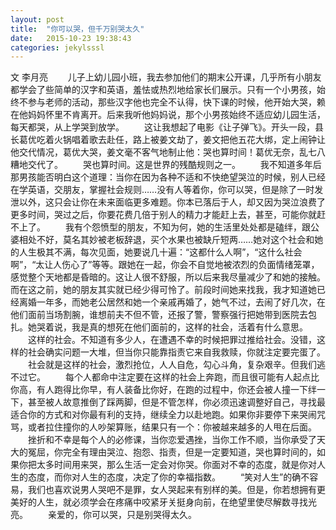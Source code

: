 ```yaml
---
layout: post
title:  "你可以哭，但千万别哭太久"
date:   2015-10-23 19:38:43
categories: jekylsssl
---
```

文 李月亮
　　儿子上幼儿园小班，我去参加他们的期末公开课，几乎所有小朋友都学会了些简单的汉字和英语，羞怯或热烈地给家长们展示。只有一个小男孩，始终不参与老师的活动，那些汉字他也完全不认得，快下课的时候，他开始大哭，赖在他妈妈怀里不肯离开。后来我听他妈妈说，那个小男孩始终不适应幼儿园生活，每天都哭，从上学哭到放学。
　　这让我想起了电影《让子弹飞》。开头一段，县长葛优吃着火锅唱着歌去赴任，路上被姜文劫了，姜文把他五花大绑，定上闹钟让他交代情况，葛优大哭，姜文毫不客气地制止他：哭也算时间！葛优无奈，乱七八糟地交代了。<!--more-->
　　哭也算时间。这是世界的残酷规则之一。
　　我不知道多年后那男孩能否明白这个道理：当你在因为各种不适和不快绝望哭泣的时候，别人已经在学英语，交朋友，掌握社会规则……没有人等着你，你可以哭，但是除了一时发泄以外，这只会让你在未来面临更多难题。你本已落后于人，却又因为哭泣浪费了更多时间，哭过之后，你要花费几倍于别人的精力才能赶上去，甚至，可能你就赶不上了。
　　我有个怨愤型的朋友，不知为何，她的生活里处处都是磕绊，跟公婆相处不好，莫名其妙被老板辞退，买个水果也被缺斤短两……她对这个社会和她的人生极其不满，每次见面，她要说几十遍：“这都什么人啊”，“这什么社会啊”，“太让人伤心了”等等。跟她在一起，你会不自觉地被浓烈的负面情绪笼罩，感觉整个天地都是昏暗的。这让人很不舒服，所以后来我尽量减少了和她的接触。而在这之前，她的朋友其实就已经少得可怜了。前段时间她来找我，我才知道她已经离婚一年多，而她老公居然和她一个亲戚再婚了，她气不过，去闹了好几次，在他们面前当场割腕，谁想前夫不但不管，还报了警，警察强行把她带到医院去包扎。她哭着说，我是真的想死在他们面前的，这样的社会，活着有什么意思。
　　这样的社会。不知道有多少人，在遭遇不幸的时候把罪过推给社会。没错，这样的社会确实问题一大堆，但当你只能靠指责它来自我救赎，你就注定要完蛋了。
　　社会就是这样的社会，激烈抢位，人人自危，勾心斗角，复杂艰辛。但我们逃不过它。
　　每个人都命中注定要在这样的社会上奔跑，而且很可能有人起点比你高，有人跑得比你早，有人装备比你好，在跑的过程中，你还会被人撞一下绊一下，甚至被人故意推倒了踩两脚，但是不管怎样，你必须迅速调整好自己，寻找最适合你的方式和对你最有利的支持，继续全力以赴地跑。如果你非要停下来哭闹咒骂，或者拉住撞你的人吵架算账，结果只有一个：你被越来越多的人甩在后面。
　　挫折和不幸是每个人的必修课，当你恋爱遇挫，当你工作不顺，当你承受了天大的冤屈，你完全有理由哭泣、抱怨、指责，但是一定要知道，哭也算时间的，如果你把太多时间用来哭，那么生活一定会对你哭。你面对不幸的态度，就是你对人生的态度，而你对人生的态度，决定了你的幸福指数。
　　“笑对人生”的确不容易，我们也喜欢说男人哭吧不是罪，女人哭起来有别样的美。但是，你若想拥有更美好的人生，就必须学会在疼痛中咬紧牙关挺身向前，在绝望里使尽解数寻找光亮。
　　亲爱的，你可以哭，只是别哭得太久。

